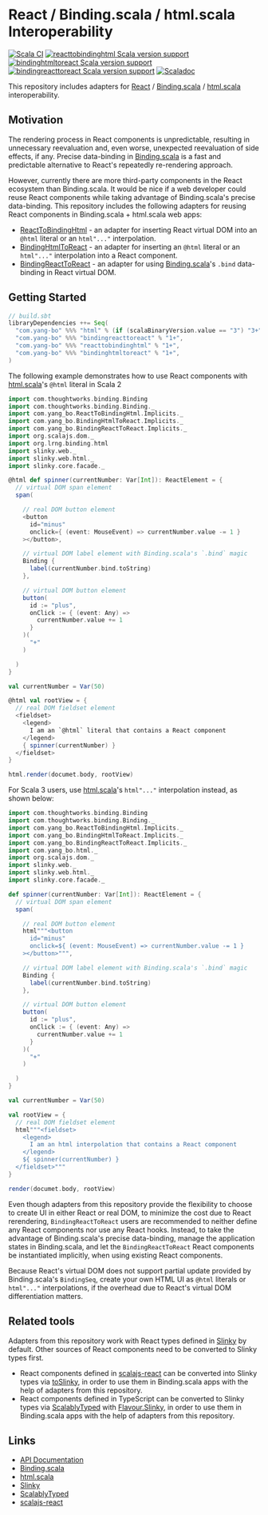 # React / Binding.scala / html.scala Interoperability
[![Scala CI](https://github.com/Atry/ReactToBindingHtml.scala/actions/workflows/scala.yml/badge.svg)](https://github.com/Atry/ReactToBindingHtml.scala/actions/workflows/scala.yml)
[![reacttobindinghtml Scala version support](https://index.scala-lang.org/atry/reacttobindinghtml.scala/reacttobindinghtml/latest.svg)](https://index.scala-lang.org/atry/reacttobindinghtml.scala/reacttobindinghtml)
[![bindinghtmltoreact Scala version support](https://index.scala-lang.org/atry/reacttobindinghtml.scala/bindinghtmltoreact/latest.svg)](https://index.scala-lang.org/atry/reacttobindinghtml.scala/bindinghtmltoreact)
[![bindingreacttoreact Scala version support](https://index.scala-lang.org/atry/reacttobindinghtml.scala/bindingreacttoreact/latest.svg)](https://index.scala-lang.org/atry/reacttobindinghtml.scala/bindingreacttoreact)
[![Scaladoc](https://javadoc.io/badge/com.yang-bo/reacttobindinghtml_sjs1_3.svg?label=Scaladoc)](https://javadoc.io/page/com.yang-bo/reacttobindinghtml_sjs1_3/latest/com/yang_bo.html)

This repository includes adapters for [React](https://reactjs.org/) / [Binding.scala](https://github.com/ThoughtWorksInc/Binding.scala/) / [html.scala](https://github.com/Atry/html.scala) interoperability.

## Motivation

The rendering process in React components is unpredictable, resulting in unnecessary reevaluation and, even worse, unexpected reevaluation of side effects, if any. Precise data-binding in [Binding.scala](https://github.com/ThoughtWorksInc/Binding.scala) is a fast and predictable alternative to React's repeatedly re-rendering approach.

However, currently there are more third-party components in the React ecosystem than Binding.scala. It would be nice if a web developer could reuse React components while taking advantage of Binding.scala's precise data-binding. This repository includes the following adapters for reusing React components in Binding.scala + html.scala web apps:

- [ReactToBindingHtml](https://www.javadoc.io/page/com.yang-bo/reacttobindinghtml_sjs1_3/latest/com/yang_bo/ReactToBindingHtml.html) - an adapter for inserting React virtual DOM into an `@html` literal or an `html"..."` interpolation.
- [BindingHtmlToReact](https://www.javadoc.io/page/com.yang-bo/bindinghtmltoreact_sjs1_3/latest/com/yang_bo/BindingHtmlToReact$.html) - an adapter for inserting an `@html` literal or an `html"..."` interpolation into a React component.
- [BindingReactToReact](https://www.javadoc.io/page/com.yang-bo/bindingreacttoreact_sjs1_3/latest/com/yang_bo/BindingReactToReact$.html) - an adapter for using [Binding.scala](https://github.com/ThoughtWorksInc/Binding.scala)'s `.bind` data-binding in React virtual DOM.

## Getting Started

```sbt
// build.sbt
libraryDependencies ++= Seq(
  "com.yang-bo" %%% "html" % (if (scalaBinaryVersion.value == "3") "3+" else "2+"),
  "com.yang-bo" %%% "bindingreacttoreact" % "1+",
  "com.yang-bo" %%% "reacttobindinghtml" % "1+",
  "com.yang-bo" %%% "bindinghtmltoreact" % "1+",
)
```

The following example demonstrates how to use React components with [html.scala](https://github.com/Atry/html.scala)'s `@html` literal in Scala 2

```scala
import com.thoughtworks.binding.Binding
import com.thoughtworks.binding.Binding._
import com.yang_bo.ReactToBindingHtml.Implicits._
import com.yang_bo.BindingHtmlToReact.Implicits._
import com.yang_bo.BindingReactToReact.Implicits._
import org.scalajs.dom._
import org.lrng.binding.html
import slinky.web._
import slinky.web.html._
import slinky.core.facade._

@html def spinner(currentNumber: Var[Int]): ReactElement = {
  // virtual DOM span element
  span(

    // real DOM button element
    <button
      id="minus"
      onclick={ (event: MouseEvent) => currentNumber.value -= 1 }
    ></button>,

    // virtual DOM label element with Binding.scala's `.bind` magic
    Binding {
      label(currentNumber.bind.toString)
    },

    // virtual DOM button element
    button(
      id := "plus",
      onClick := { (event: Any) =>
        currentNumber.value += 1
      }
    )(
      "+"
    )

  )
}

val currentNumber = Var(50)

@html val rootView = {
  // real DOM fieldset element
  <fieldset>
    <legend>
      I am an `@html` literal that contains a React component
    </legend>
    { spinner(currentNumber) }
  </fieldset>
}

html.render(documet.body, rootView)
```

For Scala 3 users, use [html.scala](https://github.com/Atry/html.scala)'s `html"..."` interpolation instead, as shown below:

```scala
import com.thoughtworks.binding.Binding
import com.thoughtworks.binding.Binding._
import com.yang_bo.ReactToBindingHtml.Implicits._
import com.yang_bo.BindingHtmlToReact.Implicits._
import com.yang_bo.BindingReactToReact.Implicits._
import com.yang_bo.html._
import org.scalajs.dom._
import slinky.web._
import slinky.web.html._
import slinky.core.facade._

def spinner(currentNumber: Var[Int]): ReactElement = {
  // virtual DOM span element
  span(

    // real DOM button element
    html"""<button
      id="minus"
      onclick=${ (event: MouseEvent) => currentNumber.value -= 1 }
    ></button>""",

    // virtual DOM label element with Binding.scala's `.bind` magic
    Binding {
      label(currentNumber.bind.toString)
    },

    // virtual DOM button element
    button(
      id := "plus",
      onClick := { (event: Any) =>
        currentNumber.value += 1
      }
    )(
      "+"
    )

  )
}

val currentNumber = Var(50)

val rootView = {
  // real DOM fieldset element
  html"""<fieldset>
    <legend>
      I am an html interpolation that contains a React component
    </legend>
    ${ spinner(currentNumber) }
  </fieldset>"""
}

render(documet.body, rootView)
```

Even though adapters from this repository provide the flexibility to choose to create UI in either React or real DOM, to minimize the cost due to React rerendering, `BindingReactToReact` users are recommended to neither define any React components nor use any React hooks. Instead, to take the advantage of Binding.scala's precise data-binding, manage the application states in Binding.scala, and let the `BindingReactToReact` React components be instantiated implicitly, when using existing React components.

Because React's virtual DOM does not support partial update provided by Binding.scala's `BindingSeq`, create your own HTML UI as `@html` literals or `html"..."` interpolations, if the overhead due to React's virtual DOM differentiation matters.

## Related tools

Adapters from this repository work with React types defined in [Slinky](https://slinky.dev/) by default. Other sources of React components need to be converted to Slinky types first.

- React components defined in [scalajs-react](https://github.com/japgolly/scalajs-react) can be converted into Slinky types via [toSlinky](https://slinky.dev/docs/scalajs-react-interop), in order to use them in Binding.scala apps with the help of adapters from this repository.
- React components defined in TypeScript can be converted to Slinky types via [ScalablyTyped](https://scalablytyped.org/) with [Flavour.Slinky](https://scalablytyped.org/docs/flavour), in order to use them in Binding.scala apps with the help of adapters from this repository.

## Links

- [API Documentation](https://www.javadoc.io/page/com.yang-bo/reacttobindinghtml_sjs1_3/latest/com/yang_bo.html)
- [Binding.scala](https://github.com/ThoughtWorksInc/Binding.scala)
- [html.scala](https://github.com/Atry/html.scala)
- [Slinky](https://slinky.dev/)
- [ScalablyTyped](https://scalablytyped.org)
- [scalajs-react](https://github.com/japgolly/scalajs-react)
